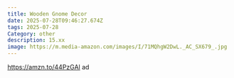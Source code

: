```yaml
---
title: Wooden Gnome Decor
date: 2025-07-28T09:46:27.674Z
tags: 2025-07-28
Category: other
description: 15.xx
image: https://m.media-amazon.com/images/I/71MQhgW2DwL._AC_SX679_.jpg
---
```

 https://amzn.to/44PzGAl  ad